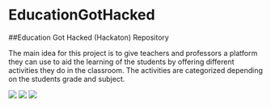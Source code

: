 # EducationGotHacked

##Education Got Hacked (Hackaton) Repository

The main idea for this project is to give teachers and professors a platform they can use to aid the learning of the students by offering different activities they do in the classroom. The activities are categorized depending on the students grade and subject. 


![](ScreenShots\HomePage.png)
![](ScreenShots\ChooseGrade.png)
![](ScreenShots\ChooseActivity.png)

